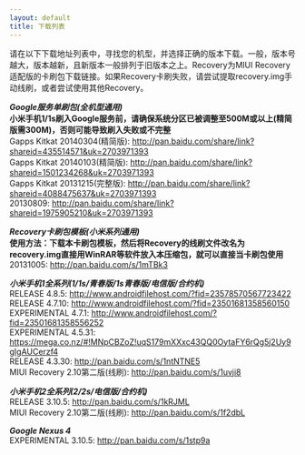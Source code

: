 ```yaml
---
layout: default
title: 下载列表
---
```

请在以下下载地址列表中，寻找您的机型，并选择正确的版本下载。一般，版本号越大，版本越新，且新版本一般排列于旧版本之上。Recovery为MIUI Recovery适配版的卡刷包下载链接。如果Recovery卡刷失败，请尝试提取recovery.img手动线刷，或者尝试使用其他Recovery。  

*__Google服务单刷包(全机型通用)__*  
__小米手机1/1s刷入Google服务前，请确保系统分区已被调整至500M或以上(精简版需300M)，否则可能导致刷入失败或不完整__  
Gapps Kitkat 20140304(精简版): <http://pan.baidu.com/share/link?shareid=435514571&uk=2703971393>  
Gapps Kitkat 20140103(精简版): <http://pan.baidu.com/share/link?shareid=1501234268&uk=2703971393>  
Gapps Kitkat 20131215(完整版): <http://pan.baidu.com/share/link?shareid=4088475637&uk=2703971393>  
20130809: <http://pan.baidu.com/share/link?shareid=1975905210&uk=2703971393>

*__Recovery卡刷包模板(小米系列通用)__*  
__使用方法：下载本卡刷包模板，然后将Recovery的线刷文件改名为recovery.img直接用WinRAR等软件放入本压缩包，就可以直接当卡刷包使用__  
20131005: <http://pan.baidu.com/s/1mTBk3>  

*__小米手机1全系列(1/1s/青春版/1s青春版/电信版/合约机)__*  
RELEASE 4.8.5: <http://www.androidfilehost.com/?fid=23578570567723422>  
RELEASE 4.7.10: <http://www.androidfilehost.com/?fid=23501681358560150>  
EXPERIMENTAL 4.7.1: <http://www.androidfilehost.com/?fid=23501681358556252>  
EXPERIMENTAL 4.5.31: <https://mega.co.nz/#!MNpCBZoZ!uqS179mXXxc43QQ0OytaFY6rQg5j2Uy9gIgAUCerzf4>  
RELEASE 4.3.30: <http://pan.baidu.com/s/1ntNTNE5>  
MIUI Recovery 2.10第二版(线刷): <http://pan.baidu.com/s/1uvji8>

*__小米手机2全系列(2/2s/电信版/合约机)__*  
RELEASE 3.10.5: <http://pan.baidu.com/s/1kRJML>  
MIUI Recovery 2.10第二版(线刷): <http://pan.baidu.com/s/1f2dbL>

*__Google Nexus 4__*  
EXPERIMENTAL 3.10.5: <http://pan.baidu.com/s/1stp9a>
